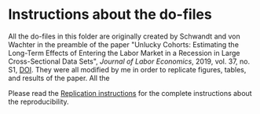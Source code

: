 # Instructions about the do-files
All the do-files in this folder are originally created by Schwandt and von Wachter in the preamble of the paper "Unlucky Cohorts: Estimating the Long-Term Effects of Entering the Labor Market in a Recession in Large Cross-Sectional Data Sets", _Journal of Labor Economics_, 2019, vol. 37, no. S1, [DOI](https://www.journals.uchicago.edu/doi/abs/10.1086/701046). They were all modified by me in order to replicate figures, tables, and results of the paper. All the 

Please read the [Replication instructions](https://github.com/debamazetto/econ8410_replication/blob/master/step3_improvement.md) for the complete instructions about the reproducibility.
